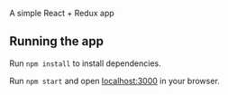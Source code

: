 A simple React + Redux app

## Running the app

Run `npm install` to install dependencies. 

Run `npm start` and open <localhost:3000> in your browser.

